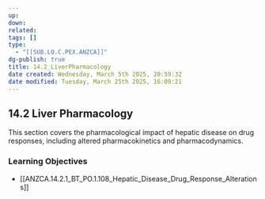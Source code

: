 ```yaml
---
up: 
down: 
related: 
tags: []
type:
  - "[[SUB.LO.C.PEX.ANZCA]]"
dg-publish: true
title: 14.2_LiverPharmacology
date created: Wednesday, March 5th 2025, 20:59:32
date modified: Tuesday, March 25th 2025, 16:09:21
---
```


## 14.2 Liver Pharmacology

This section covers the pharmacological impact of hepatic disease on drug responses, including altered pharmacokinetics and pharmacodynamics.

### Learning Objectives

- [[ANZCA.14.2.1_BT_PO.1.108_Hepatic_Disease_Drug_Response_Alterations]]
